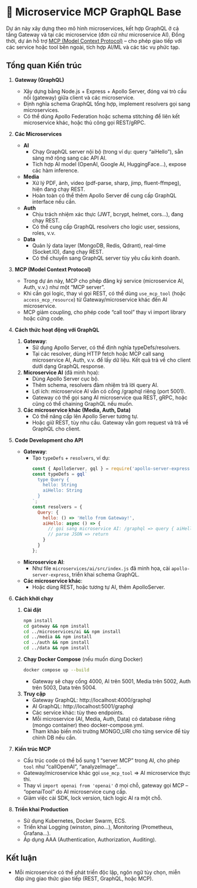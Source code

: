 # 🚀 Microservice MCP GraphQL Base

Dự án này xây dựng theo mô hình microservices, kết hợp GraphQL ở cả tầng Gateway và tại các microservice (đơn cử như microservice AI). Đồng thời, dự án hỗ trợ [MCP (Model Context Protocol)](https://github.com/modelcontextprotocol) – cho phép giao tiếp với các service hoặc tool bên ngoài, tích hợp AI/ML và các tác vụ phức tạp.

## Tổng quan Kiến trúc

1. **Gateway (GraphQL)**  
   - Xây dựng bằng Node.js + Express + Apollo Server, đóng vai trò cầu nối (gateway) giữa client và các microservice.  
   - Định nghĩa schema GraphQL tổng hợp, implement resolvers gọi sang microservices.  
   - Có thể dùng Apollo Federation hoặc schema stitching để liên kết microservice khác, hoặc thủ công gọi REST/gRPC.  

2. **Các Microservices**  
   - **AI**  
     - Chạy GraphQL server nội bộ (trong ví dụ: query “aiHello”), sẵn sàng mở rộng sang các API AI.  
     - Tích hợp AI model (OpenAI, Google AI, HuggingFace...), expose các hàm inference.  
   - **Media**  
     - Xử lý PDF, ảnh, video (pdf-parse, sharp, jimp, fluent-ffmpeg), hiện đang chạy REST.  
     - Hoàn toàn có thể thêm Apollo Server để cung cấp GraphQL interface nếu cần.  
   - **Auth**  
     - Chịu trách nhiệm xác thực (JWT, bcrypt, helmet, cors...), đang chạy REST.  
     - Có thể cung cấp GraphQL resolvers cho logic user, sessions, roles, v.v.  
   - **Data**  
     - Quản lý data layer (MongoDB, Redis, Qdrant), real-time (Socket.IO), đang chạy REST.  
     - Có thể chuyển sang GraphQL server tùy yêu cầu kinh doanh.  

3. **MCP (Model Context Protocol)**  
   - Trong dự án này, MCP cho phép đăng ký service (microservice AI, Auth, v.v.) như một “MCP server”.  
   - Khi cần gọi logic, thay vì gọi REST, có thể dùng `use_mcp_tool` (hoặc `access_mcp_resource`) từ Gateway/microservice khác đến AI microservice.  
   - MCP giảm coupling, cho phép code “call tool” thay vì import library hoặc cứng code.  

4. **Cách thức hoạt động với GraphQL**  
   1. **Gateway**:  
      - Sử dụng Apollo Server, có thể định nghĩa typeDefs/resolvers.  
      - Tại các resolver, dùng HTTP fetch hoặc MCP call sang microservice AI, Auth, v.v. để lấy dữ liệu. Kết quả trả về cho client dưới dạng GraphQL response.  
   2. **Microservice AI** (đã minh họa):  
      - Dùng Apollo Server cục bộ.  
      - Thêm schema, resolvers đảm nhiệm trả lời query AI.  
      - Lợi ích: microservice AI vẫn có cổng /graphql riêng (port 5001).  
      - Gateway có thể gọi sang AI microservice qua REST, gRPC, hoặc cũng có thể chaining GraphQL nếu muốn.  
   3. **Các microservice khác (Media, Auth, Data)**  
      - Có thể nâng cấp lên Apollo Server tương tự.  
      - Hoặc giữ REST, tùy nhu cầu. Gateway vẫn gom request và trả về GraphQL cho client.

5. **Code Development cho API**  
   - **Gateway**:  
     - Tạo `typeDefs` + `resolvers`, ví dụ:
       ```js
       const { ApolloServer, gql } = require('apollo-server-express');
       const typeDefs = gql`
         type Query {
           hello: String
           aiHello: String
         }
       `;
       const resolvers = {
         Query: {
           hello: () => 'Hello from Gateway!',
           aiHello: async () => {
             // gọi sang microservice AI: /graphql => query { aiHello }
             // parse JSON => return
           }
         }
       };
       ```
   - **Microservice AI**:  
     - Như file `microservices/ai/src/index.js` đã minh họa, cài `apollo-server-express`, triển khai schema GraphQL.  
   - **Các microservice khác**:  
     - Hoặc dùng REST, hoặc tương tự AI, thêm ApolloServer.  

6. **Cách khởi chạy**  
   1. **Cài đặt**  
      ```bash
      npm install
      cd gateway && npm install
      cd ../microservices/ai && npm install
      cd ../media && npm install
      cd ../auth && npm install
      cd ../data && npm install
      ```
   2. **Chạy Docker Compose** (nếu muốn dùng Docker)  
      ```bash
      docker compose up --build
      ```
      - Gateway sẽ chạy cổng 4000, AI trên 5001, Media trên 5002, Auth trên 5003, Data trên 5004.
   3. **Truy cập**  
      - Gateway GraphQL: http://localhost:4000/graphql  
      - AI GraphQL: http://localhost:5001/graphql  
      - Các service khác: tùy theo endpoints.  
      - Mỗi microservice (AI, Media, Auth, Data) có database riêng (mongo container) theo docker-compose.yml.
      - Tham khảo biến môi trường MONGO_URI cho từng service để tùy chỉnh DB nếu cần.

7. **Kiến trúc MCP**  
   - Cấu trúc code có thể bổ sung 1 “server MCP” trong AI, cho phép `tool` như “callOpenAI”, “analyzeImage”…  
   - Gateway/microservice khác gọi `use_mcp_tool` => AI microservice thực thi.  
   - Thay vì `import openai from 'openai'` ở mọi chỗ, gateway gọi MCP – “openaiTool” do AI microservice cung cấp.
   - Giảm việc cài SDK, lock version, tách logic AI ra một chỗ.  

8. **Triển khai Production**  
   - Sử dụng Kubernetes, Docker Swarm, ECS.  
   - Triển khai Logging (winston, pino…), Monitoring (Prometheus, Grafana…).  
   - Áp dụng AAA (Authentication, Authorization, Auditing).  

## Kết luận
- Mỗi microservice có thể phát triển độc lập, ngôn ngữ tùy chọn, miễn đáp ứng giao thức giao tiếp (REST, GraphQL, hoặc MCP).
